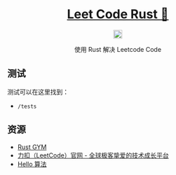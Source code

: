 <div align="center">
    <h1><a href="https://github.com/zonglin-hub/leet_code">Leet Code Rust 🦀</a></h1>
    <a href="https://github.com/zonglin-hub/leet_code/actions/workflows/rust.yml"><img
            src="https://github.com/zonglin-hub/leet_code/actions/workflows/rust.yml/badge.svg" height="20"
            alt="Build workflow" /></a>
    <p>使用 Rust 解决 Leetcode Code</p>
</div>

## 测试

测试可以在这里找到：

- `/tests`

## 资源

- [Rust GYM]
- [力扣（LeetCode）官网 - 全球极客挚爱的技术成长平台]
- [Hello 算法]

[Hello 算法]: https://www.hello-algo.com/
[力扣（LeetCode）官网 - 全球极客挚爱的技术成长平台]: https://leetcode.cn
[Rust GYM]: https://rustgym.com/
